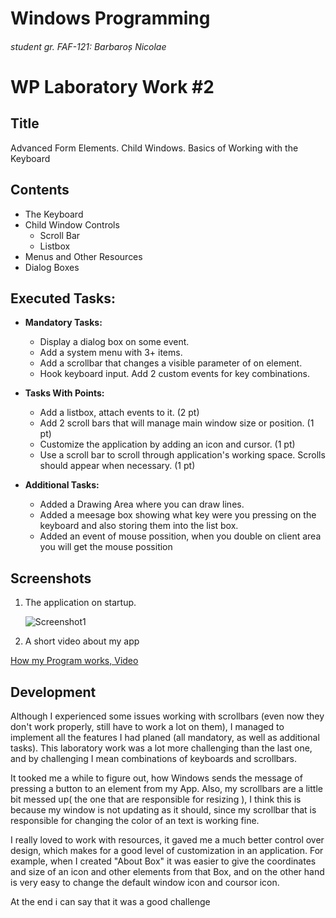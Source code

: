 # Windows Programming
###### student gr. FAF-121: Barbaroș Nicolae
# WP Laboratory Work #2

## Title

Advanced Form Elements. Child Windows. Basics of Working with the Keyboard

## Contents

  - The Keyboard
  - Child Window Controls
    - Scroll Bar
    - Listbox
  - Menus and Other Resources
  - Dialog Boxes


## Executed Tasks:
  - **Mandatory Tasks:**
    - Display a dialog box on some event.
    - Add a system menu with 3+ items.
    - Add a scrollbar that changes a visible parameter of on element.
    - Hook keyboard input. Add 2 custom events for key combinations.

  - **Tasks With Points:**
    - Add a listbox, attach events to it. (2 pt)
    - Add 2 scroll bars that will manage main window size or position. (1 pt)
    - Customize the application by adding an icon and cursor. (1 pt)
    - Use a scroll bar to scroll through application's working space. Scrolls should appear when necessary. (1 pt)

  - **Additional Tasks:**
    - Added a Drawing Area where you can draw lines.
    - Added a meesage box showing what key were you pressing on the keyboard and also storing them into the list box.
    - Added an event of mouse possition, when you double on client area you will get the mouse possition


## Screenshots

1. The application on startup.

    ![Screenshot1](https://raw.github.com/TUM-FAF/FAF-121-Barbaros-Nicolae/master/WP/Lab%232/pics/Screenshot_1.png)

2. A short video about my app
  
  [How my Program works, Video](http://youtu.be/jhZ9bgDjznI)

## Development
 Although I experienced some issues working with scrollbars (even now they don't work properly, still have to work a lot on them), I managed to implement all the features I had planed (all mandatory, as well as additional tasks). This laboratory work was a lot more challenging than the last one, and by challenging I mean combinations of keyboards and scrollbars. 
 
 It tooked me a while to figure out, how Windows sends the message of pressing a button to an element from my App. 
 Also, my scrollbars are a little bit messed up( the one that are responsible for resizing ), I think this is because my window is not updating as it should, since my scrollbar that is responsible for changing the color of an text is working fine.
 
 I really loved to work with resources, it gaved me a much better control over design, which makes for a good level of customization in an application. For example, when I created "About Box" it was easier to give the coordinates and size of an icon and other elements from that Box, and on the other hand is very easy to change the default window icon and coursor icon.
 
 At the end i can say that it was a good challenge
 





